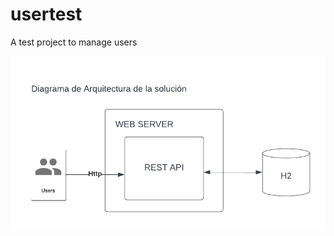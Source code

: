 # usertest

A test project to manage users

<img src="https://github.com/JavierVargasD/usertest/blob/dev/Blank%20diagram.png" width="800"/>
